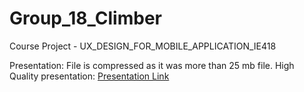 # Group_18_Climber
Course Project - UX_DESIGN_FOR_MOBILE_APPLICATION_IE418

Presentation:
File is compressed as it was more than 25 mb file.
High Quality presentation: [Presentation Link](https://www.canva.com/design/DAGjmMPbTL4/PPj0yrwhKsOoo8geV7owig/edit?utm_content=DAGjmMPbTL4&utm_campaign=designshare&utm_medium=link2&utm_source=sharebutton)

